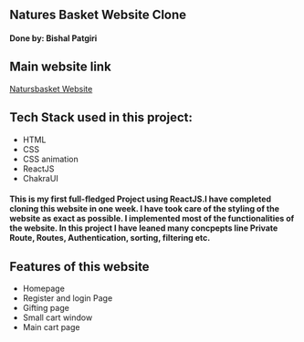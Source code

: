 ## Natures Basket Website Clone
#### Done by: Bishal Patgiri
## Main website link
[Natursbasket Website](https://www.naturesbasket.co.in/)
## Tech Stack used in this project:
- HTML
- CSS
- CSS animation
- ReactJS
- ChakraUI
#### This is my first full-fledged Project using ReactJS.I have completed cloning this website in one week. I have took care of the styling of the website as exact as possible. I implemented most of the functionalities of the website. In this project I have leaned many concpepts line Private Route, Routes, Authentication, sorting, filtering etc.
## Features of this website
- Homepage
- Register and login Page
- Gifting page
- Small cart window
- Main cart page
